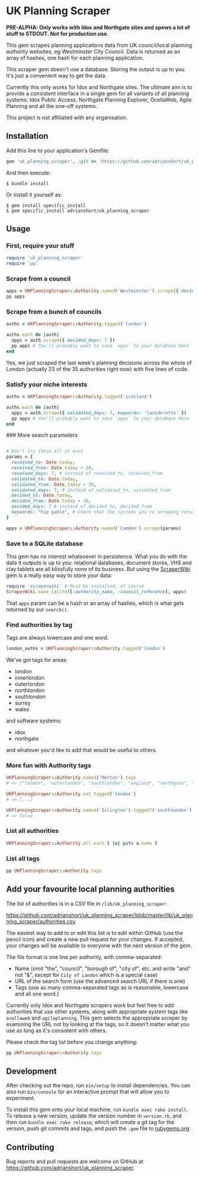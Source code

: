 # UK Planning Scraper

**PRE-ALPHA: Only works with Idox and Northgate sites and spews a lot of stuff to STDOUT. Not for production use.**

This gem scrapes planning applications data from UK council/local planning authority websites, eg Westminster City Council. Data is returned as an array of hashes, one hash for each planning application.

This scraper gem doesn't use a database. Storing the output is up to you. It's just a convenient way to get the data.

Currently this only works for Idox and Northgate sites. The ultimate aim is to provide a consistent interface in a single gem for all variants of all planning systems: Idox Public Access, Northgate Planning Explorer, OcellaWeb, Agile Planning and all the one-off systems.

This project is not affiliated with any organisation.

## Installation

Add this line to your application's Gemfile:

```ruby
gem 'uk_planning_scraper', :git => 'https://github.com/adrianshort/uk_planning_scraper/'
```

And then execute:

    $ bundle install

Or install it yourself as:

    $ gem install specific_install
    $ gem specific_install adrianshort/uk_planning_scraper

## Usage

### First, require your stuff

```ruby
require 'uk_planning_scraper'
require 'pp'
```

### Scrape from a council

```ruby
apps = UKPlanningScraper::Authority.named('Westminster').scrape({ decided_days: 7 })
pp apps
```

### Scrape from a bunch of councils

```ruby
auths = UKPlanningScraper::Authority.tagged('london')

auths.each do |auth|
  apps = auth.scrape({ decided_days: 7 })
  pp apps # You'll probably want to save `apps` to your database here
end
```

Yes, we just scraped the last week's planning decisions across the whole of London (actually 23 of the 35 authorities right now) with five lines of code.

### Satisfy your niche interests

```ruby
auths = UKPlanningScraper::Authority.tagged('scotland')

auths.each do |auth|
  apps = auth.scrape({ validated_days: 7, keywords: 'launderette' })
  pp apps # You'll probably want to save `apps` to your database here
end
```

### More search parameters
```ruby

# Don't try these all at once
params = {
  received_to: Date.today,
  received_from: Date.today - 30,
  received_days: 7, # instead of received_to, received_from
  validated_to: Date.today,
  validated_from: Date.today - 30,
  validated_days: 7, # instead of validated_to, validated_from
  decided_to: Date.today,
  decided_from: Date.today - 30,
  decided_days: 7 # instead of decided_to, decided_from
  keywords: "hip gable", # Check that the systems you're scraping return the results you expect for multiple keywords (AND or OR?)
}

apps = UKPlanningScraper::Authority.named('Camden').scrape(params)

```

### Save to a SQLite database

This gem has no interest whatsoever in persistence. What you do with the data it outputs is up to you: relational databases, document stores, VHS and clay tablets are all blissfully none of its business. But using the [ScraperWiki](https://github.com/openaustralia/scraperwiki-ruby) gem is a really easy way to store your data:

```ruby
require 'scraperwiki' # Must be installed, of course
ScraperWiki.save_sqlite([:authority_name, :council_reference], apps)
```

That `apps` param can be a hash or an array of hashes, which is what gets returned by our `search()`.

### Find authorities by tag

Tags are always lowercase and one word.

```ruby
london_auths = UKPlanningScraper::Authority.tagged('london')
```

We've got tags for areas:

- london
- innerlondon
- outerlondon
- northlondon
- southlondon
- surrey
- wales

and software systems:
- idox
- northgate

and whatever you'd like to add that would be useful to others.

### More fun with Authority tags

```ruby
UKPlanningScraper::Authority.named('Merton').tags
# => ["london", "outerlondon", "southlondon", "england", "northgate", "londonboroughs"]

UKPlanningScraper::Authority.not_tagged('london')
# => [...]

UKPlanningScraper::Authority.named('Islington').tagged?('southlondon')
# => false
```

### List all authorities

```ruby
UKPlanningScraper::Authority.all.each { |a| puts a.name }
```

### List all tags

```ruby
pp UKPlanningScraper::Authority.tags
```
## Add your favourite local planning authorities

The list of authorities is in a CSV file in `/lib/uk_planning_scraper`:

https://github.com/adrianshort/uk_planning_scraper/blob/master/lib/uk_planning_scraper/authorities.csv

The easiest way to add to or edit this list is to edit within GitHub (use the pencil icon) and create a new pull request for your changes. If accepted, your changes will be available to everyone with the next version of the gem.

The file format is one line per authority, with comma-separated:

- Name (omit "the", "council", "borough of", "city of", etc. and write "and" not "&", except for `City of London` which is a special case)
- URL of the search form (use the advanced search URL if there is one)
- Tags (use as many comma-separated tags as is reasonable, lowercase and all one word.)

Currently only Idox and Northgate scrapers work but feel free to add authorities that use other systems, along with appropriate system tags like `ocellaweb` and `agileplanning`. This gem selects the appropriate scraper by examining the URL not by looking at the tags, so it doesn't matter what you use as long as it's consistent with others.

Please check the tag list before you change anything:

```ruby
pp UKPlanningScraper::Authority.tags
```

## Development

After checking out the repo, run `bin/setup` to install dependencies. You can also run `bin/console` for an interactive prompt that will allow you to experiment.

To install this gem onto your local machine, run `bundle exec rake install`. To release a new version, update the version number in `version.rb`, and then run `bundle exec rake release`, which will create a git tag for the version, push git commits and tags, and push the `.gem` file to [rubygems.org](https://rubygems.org).

## Contributing

Bug reports and pull requests are welcome on GitHub at https://github.com/adrianshort/uk_planning_scraper.
